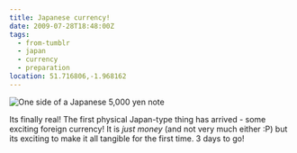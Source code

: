 ```yaml
---
title: Japanese currency!
date: 2009-07-28T18:48:00Z
tags:
  - from-tumblr
  - japan
  - currency
  - preparation
location: 51.716806,-1.968162
---
```

![One side of a Japanese 5,000 yen note](../img/76198a31d99cd4b696b4c6b65c212e897972d7fa2864b4b1358c7a63c12e228e.jpg)

Its finally real! The first physical Japan-type thing has arrived - some exciting foreign currency! It is _just money_ (and not very much either :P) but its exciting to make it all tangible for the first time. 3 days to go!
